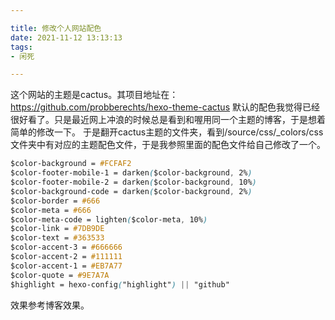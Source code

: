 ```yaml
---

title: 修改个人网站配色 
date: 2021-11-12 13:13:13
tags: 
- 闲死

---
```


这个网站的主题是cactus。其项目地址在：https://github.com/probberechts/hexo-theme-cactus
默认的配色我觉得已经很好看了。只是最近网上冲浪的时候总是看到和喔用同一个主题的博客，于是想着简单的修改一下。
于是翻开cactus主题的文件夹，看到/source/css/_colors/css文件夹中有对应的主题配色文件，于是我参照里面的配色文件给自己修改了一个。
```css
$color-background = #FCFAF2
$color-footer-mobile-1 = darken($color-background, 2%)
$color-footer-mobile-2 = darken($color-background, 10%)
$color-background-code = darken($color-background, 2%)
$color-border = #666
$color-meta = #666
$color-meta-code = lighten($color-meta, 10%)
$color-link = #7DB9DE
$color-text = #363533
$color-accent-3 = #666666
$color-accent-2 = #111111
$color-accent-1 = #EB7A77
$color-quote = #9E7A7A
$highlight = hexo-config("highlight") || "github"
```
效果参考博客效果。